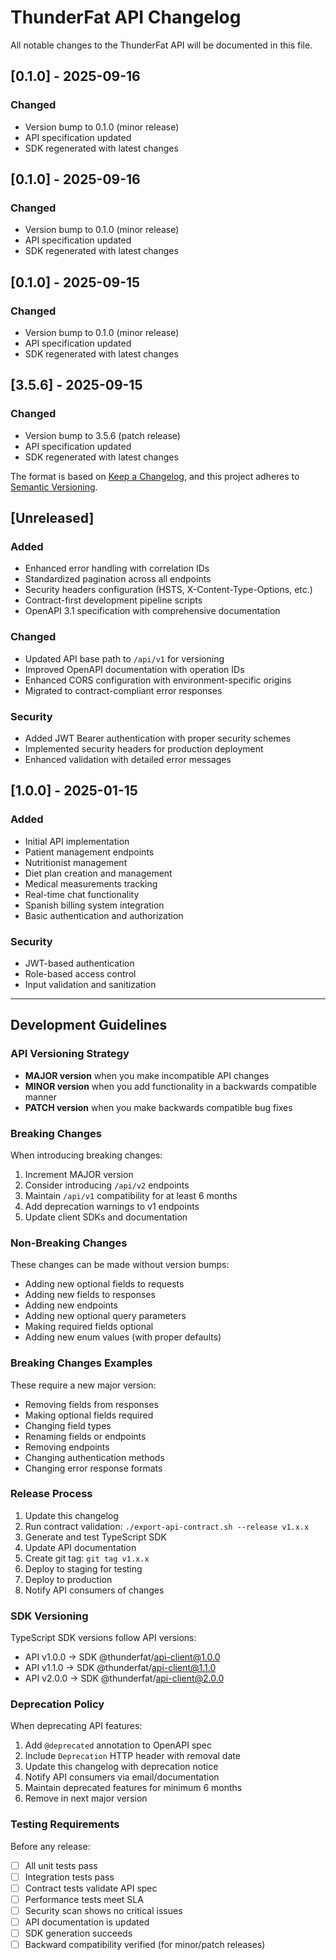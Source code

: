 # ThunderFat API Changelog

All notable changes to the ThunderFat API will be documented in this file.

## [0.1.0] - 2025-09-16

### Changed
- Version bump to 0.1.0 (minor release)
- API specification updated
- SDK regenerated with latest changes


## [0.1.0] - 2025-09-16

### Changed
- Version bump to 0.1.0 (minor release)
- API specification updated
- SDK regenerated with latest changes


## [0.1.0] - 2025-09-15

### Changed
- Version bump to 0.1.0 (minor release)
- API specification updated
- SDK regenerated with latest changes


## [3.5.6] - 2025-09-15

### Changed
- Version bump to 3.5.6 (patch release)
- API specification updated
- SDK regenerated with latest changes


The format is based on [Keep a Changelog](https://keepachangelog.com/en/1.0.0/),
and this project adheres to [Semantic Versioning](https://semver.org/spec/v2.0.0.html).

## [Unreleased]

### Added
- Enhanced error handling with correlation IDs
- Standardized pagination across all endpoints
- Security headers configuration (HSTS, X-Content-Type-Options, etc.)
- Contract-first development pipeline scripts
- OpenAPI 3.1 specification with comprehensive documentation

### Changed
- Updated API base path to `/api/v1` for versioning
- Improved OpenAPI documentation with operation IDs
- Enhanced CORS configuration with environment-specific origins
- Migrated to contract-compliant error responses

### Security
- Added JWT Bearer authentication with proper security schemes
- Implemented security headers for production deployment
- Enhanced validation with detailed error messages

## [1.0.0] - 2025-01-15

### Added
- Initial API implementation
- Patient management endpoints
- Nutritionist management
- Diet plan creation and management
- Medical measurements tracking
- Real-time chat functionality
- Spanish billing system integration
- Basic authentication and authorization

### Security
- JWT-based authentication
- Role-based access control
- Input validation and sanitization

---

## Development Guidelines

### API Versioning Strategy

- **MAJOR version** when you make incompatible API changes
- **MINOR version** when you add functionality in a backwards compatible manner  
- **PATCH version** when you make backwards compatible bug fixes

### Breaking Changes

When introducing breaking changes:

1. Increment MAJOR version
2. Consider introducing `/api/v2` endpoints
3. Maintain `/api/v1` compatibility for at least 6 months
4. Add deprecation warnings to v1 endpoints
5. Update client SDKs and documentation

### Non-Breaking Changes

These changes can be made without version bumps:

- Adding new optional fields to requests
- Adding new fields to responses
- Adding new endpoints
- Adding new optional query parameters
- Making required fields optional
- Adding new enum values (with proper defaults)

### Breaking Changes Examples

These require a new major version:

- Removing fields from responses
- Making optional fields required
- Changing field types
- Renaming fields or endpoints
- Removing endpoints
- Changing authentication methods
- Changing error response formats

### Release Process

1. Update this changelog
2. Run contract validation: `./export-api-contract.sh --release v1.x.x`
3. Generate and test TypeScript SDK
4. Update API documentation
5. Create git tag: `git tag v1.x.x`
6. Deploy to staging for testing
7. Deploy to production
8. Notify API consumers of changes

### SDK Versioning

TypeScript SDK versions follow API versions:

- API v1.0.0 → SDK @thunderfat/api-client@1.0.0
- API v1.1.0 → SDK @thunderfat/api-client@1.1.0  
- API v2.0.0 → SDK @thunderfat/api-client@2.0.0

### Deprecation Policy

When deprecating API features:

1. Add `@deprecated` annotation to OpenAPI spec
2. Include `Deprecation` HTTP header with removal date
3. Update this changelog with deprecation notice
4. Notify API consumers via email/documentation
5. Maintain deprecated features for minimum 6 months
6. Remove in next major version

### Testing Requirements

Before any release:

- [ ] All unit tests pass
- [ ] Integration tests pass  
- [ ] Contract tests validate API spec
- [ ] Performance tests meet SLA
- [ ] Security scan shows no critical issues
- [ ] API documentation is updated
- [ ] SDK generation succeeds
- [ ] Backward compatibility verified (for minor/patch releases)
